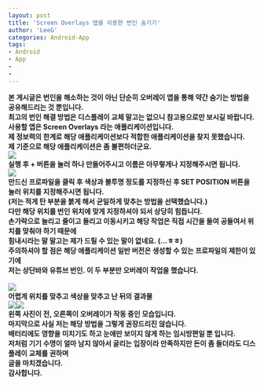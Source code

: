 ```yaml
---
layout: post
title: 'Screen Overlays 앱을 이용한 번인 숨기기'
author: 'LeeG'
categories: Android-App
tags:
- Android
- App
-
-
---
```



<script> location.href='https://cafe.naver.com/develoid/837617' ; </script>

<div><div><span><b>본 게시글은 번인을 해소하는 것이 아닌 단순히 오버레이 앱을 통해 약간 숨기는 방법을 공유해드리는 것 뿐입니다.</b></span></div><div><b>최고의 번인 해결 방법은 디스플레이 교체 말고는 없으니 참고용으로만 보시길 바랍니다.</b></div></div><div><b></div><div><span>사용할 앱은 Screen Overlays 라는 애플리케이션입니다.</span></div><div><span>제 정보력의 한계로 해당 애플리케이션보다 적합한 애플리케이션을 찾지 못했습니다.</span></div><div><b></div><div><span>제 기준으로 해당 애플리케이션은 좀 불편하더군요.</span></div><div><b></div><div><img src="https://cafeptthumb-phinf.pstatic.net/MjAxODEyMTBfMjc0/MDAxNTQ0Mzc5ODYxMDI5.bE7bE04qqGn67KYBmuEYA7E2ZfYl8hd6PoP5QKB6y6Qg._SV-VcJexjli0ot2t07JwoVHnkLy0JY5UdGAdQP6ru0g.PNG.gugu0das/Screenshot_20181210-030734.png?type=w740"></div><div><b></div><div><b></div><div><span>실행 후 + 버튼을 눌러 하나 만들어주시고 이름은 아무렇게나 지정해주시면 됩니다.</span><b><b><div><img src="https://cafeptthumb-phinf.pstatic.net/MjAxODEyMTBfNzAg/MDAxNTQ0MzgwMTQwMTYz.6rF1V0zZIyFhnpT3lryhuEIvh-dA-_CKvvoK4t6n9A4g.2IGypllxSQSEfb0ryHSIZnbo-5OLoFWBQkILD12eTr4g.PNG.gugu0das/Screenshot_20181210-032651.png?type=w740"></div><div><b></div><div><span>만드신 프로파일을 클릭 후 색상과 불투명 정도를 지정하신 후&nbsp;</span><span>SET POSITION 버튼을 눌러 위치를 지정해주시면 됩니다.</span></div><div><span>(저는 적게 탄 부분을 붉게 해서 균일하게 맞추는 방법을 선택했습니다.)</span></div><div><b></div><div><span>다만 해당 위치를 번인 위치에 맞게 지정하셔야 되서 상당히 힘듭니다.</span></div><div><span>손가락으로 늘리고 줄이고 돌리고 이동시키고 <b><span>해당 작업은 직접 시간을 들여 공들여서 위치를 맞춰야</span></b> 하기 때문에&nbsp;</span></div><div><b><span>힘내시라는 말 말고는 제가 드릴 수 있는 말이 없네요</span></b><span>. (...ㅎㅎ)</span></div><div><b></div><div><span>주의하셔야 할 점은 해당 애플리케이션 일반 버전은 생성할 수 있는 프로파일의 제한이 있기에</span></div><div><span>저는 상단바와 유튜브 번인.</span><span>&nbsp;이 두 부분만 오버레이 작업을 했습니다.</span></div><div><span>&nbsp;</span></div></div><div><img src="https://cafeptthumb-phinf.pstatic.net/MjAxODEyMTBfMTc0/MDAxNTQ0Mzc5ODYxNTMw.IYOp8l6ih_3hSwigvZ1Qfg3jwX9dtbUEX47oWQMbtNQg.8lFn1Ksa-SNcnA2HoBNsBwoSPjXO6nOXk-kqnTusuy8g.PNG.gugu0das/Screenshot_20181210-031122.png?type=w740"><b></div><div><b></div><div><span>어렵게 위치를 맞추고 색상을 맞추고 난 뒤의 결과물</span></div><div><b><div><img src="https://cafeptthumb-phinf.pstatic.net/MjAxODEyMTBfMTA4/MDAxNTQ0Mzc5NzgwOTgy.QXLUMZeIAdeni0OqGFCdR4q-wG87IMa-HN3xGtTJdpMg.gs7by-sq0JLt1BRmS4Vg131rl91P1LaxsxBBNmLKuTEg.JPEG.gugu0das/IMG_20181210_030952.jpg?type=w740"><img src="https://cafeptthumb-phinf.pstatic.net/MjAxODEyMTBfMjI1/MDAxNTQ0Mzc5NzgxMjc4.nI2fWUuX_qhm94bSq1fm7hUl8Nh4dAFDtYVOmwiPKQUg.gaOHu4Q7qUANPu4tEhyYEKTLfSLR6_2uv4SDtRwYzHQg.JPEG.gugu0das/IMG_20181210_031017.jpg?type=w740"></div><div><b></div><div><span>왼쪽 사진이 전, 오른쪽이 오버레이가 작동 중인 모습입니다.</span></div><div><b></div><div><span>마지막으로 사실 저는 해당 방법을 그렇게 권장드리진 않습니다.</span></div><div><span>배터리에도 영향을 미치기도 하고 눈에만 보이지 않게 하는 임시방편일 뿐 입니다.</span></div></div><div><b></div><div><span>저처럼 기기 수명이 얼마 남지 않아서 굴리는 입장이라 만족하지만 돈이 좀 들더라도 디스플레이 교체를 권하며&nbsp;</span></div><div><span>글을 마치겠습니다.</span></div><div><b></div><div><span>감사합니다.</span></div>
